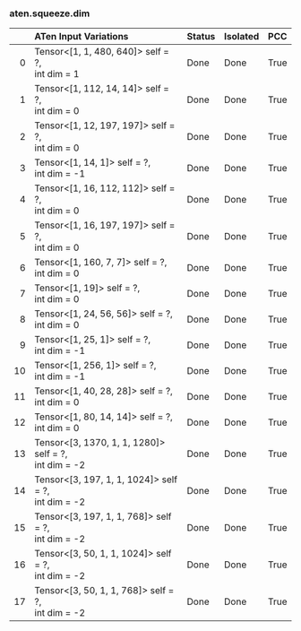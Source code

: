 ### aten.squeeze.dim
|    | ATen Input Variations                                   | Status   | Isolated   | PCC   |
|---:|:--------------------------------------------------------|:---------|:-----------|:------|
|  0 | Tensor<[1, 1, 480, 640]> self = ?,<br>int dim = 1       | Done     | Done       | True  |
|  1 | Tensor<[1, 112, 14, 14]> self = ?,<br>int dim = 0       | Done     | Done       | True  |
|  2 | Tensor<[1, 12, 197, 197]> self = ?,<br>int dim = 0      | Done     | Done       | True  |
|  3 | Tensor<[1, 14, 1]> self = ?,<br>int dim = -1            | Done     | Done       | True  |
|  4 | Tensor<[1, 16, 112, 112]> self = ?,<br>int dim = 0      | Done     | Done       | True  |
|  5 | Tensor<[1, 16, 197, 197]> self = ?,<br>int dim = 0      | Done     | Done       | True  |
|  6 | Tensor<[1, 160, 7, 7]> self = ?,<br>int dim = 0         | Done     | Done       | True  |
|  7 | Tensor<[1, 19]> self = ?,<br>int dim = 0                | Done     | Done       | True  |
|  8 | Tensor<[1, 24, 56, 56]> self = ?,<br>int dim = 0        | Done     | Done       | True  |
|  9 | Tensor<[1, 25, 1]> self = ?,<br>int dim = -1            | Done     | Done       | True  |
| 10 | Tensor<[1, 256, 1]> self = ?,<br>int dim = -1           | Done     | Done       | True  |
| 11 | Tensor<[1, 40, 28, 28]> self = ?,<br>int dim = 0        | Done     | Done       | True  |
| 12 | Tensor<[1, 80, 14, 14]> self = ?,<br>int dim = 0        | Done     | Done       | True  |
| 13 | Tensor<[3, 1370, 1, 1, 1280]> self = ?,<br>int dim = -2 | Done     | Done       | True  |
| 14 | Tensor<[3, 197, 1, 1, 1024]> self = ?,<br>int dim = -2  | Done     | Done       | True  |
| 15 | Tensor<[3, 197, 1, 1, 768]> self = ?,<br>int dim = -2   | Done     | Done       | True  |
| 16 | Tensor<[3, 50, 1, 1, 1024]> self = ?,<br>int dim = -2   | Done     | Done       | True  |
| 17 | Tensor<[3, 50, 1, 1, 768]> self = ?,<br>int dim = -2    | Done     | Done       | True  |


